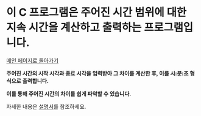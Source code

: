 # 이 C 프로그램은 주어진 시간 범위에 대한 지속 시간을 계산하고 출력하는 프로그램입니다.
[메인 페이지로 돌아가기](https://github.com/jaeyong0311?tab=repositories)

**주어진 시간의 시작 시각과 종료 시각을 입력받아 그 차이를 계산한 후, 이를 시:분:초 형식으로 출력합니다.**

**이를 통해 주어진 시간의 차이를 쉽게 파악할 수 있습니다.**

자세한 내용은 [설명서](https://github.com/jaeyong0311/TIME-TRACKER/commit/d10e612cee3dde7f4ffddf038d1140431c9ac1eb)를 참조하세요.
